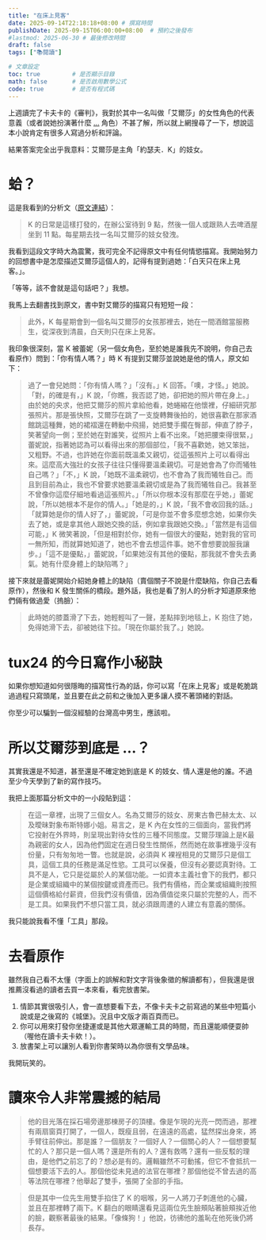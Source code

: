 ```yaml
---
title: "在床上見客"
date: 2025-09-14T22:18:18+08:00 # 撰寫時間
publishDate: 2025-09-15T06:00:00+08:00  # 預約之後發布
#lastmod: 2025-06-30 # 最後修改時間
draft: false
tags: ["📚️閱讀"]

# 文章設定
toc: true         # 是否顯示目錄
math: false       # 是否啟用數學公式
code: true        # 是否有程式碼
---
```



上週讀完了卡夫卡的《審判》，我對於其中一名叫做「艾爾莎」的女性角色的代表意義（或者說她扮演著什麼 [...](https://tux24.xyz/articles/i-hate-repetition/) 角色）不甚了解，所以就上網搜尋了一下，想說這本小說肯定有很多人寫過分析和評論。

結果答案完全出乎我意料：艾爾莎是主角「約瑟夫．K」的妓女。

# 蛤？

這是我看到的分析文（[原文連結](https://philosopheroccultism.wordpress.com/2018/08/15/%E5%AD%98%E5%9C%A8%E5%88%86%E6%9E%90%E5%B0%88%E6%96%87%EF%BC%9A%E5%8D%A1%E5%A4%AB%E5%8D%A1%E3%80%8A%E5%AF%A9%E5%88%A4%E3%80%8B/)）：

> K 的日常是這樣打發的，在辦公室待到 9 點，然後一個人或跟熟人去啤酒屋坐到 11 點。每星期去找一名叫艾爾莎的妓女發洩。

我看到這段文字時大為震驚，我可完全不記得原文中有任何情慾描寫。我開始努力的回想書中是怎麼描述艾爾莎這個人的，記得有提到過她：「白天只在床上見客。」。

「等等，該不會就是這句話吧？」我想。

我馬上去翻書找到原文，書中對艾爾莎的描寫只有短短一段：

> 此外，K 每星期會到一個名叫艾爾莎的女孩那裡去，她在一間酒館當服務生，從深夜到清晨，白天則只在床上見客。

我印象很深刻，當 K 被蕾妮（另一個女角色，至於她是誰我先不說明，你自己去看原作）問到：「你有情人嗎？」時 K 有提到艾爾莎並說她是他的情人，原文如下：

> 過了一會兒她問：「你有情人嗎？」「沒有。」K 回答。「噢，才怪。」她說。「對，的確是有，」K 說，「你瞧，我否認了她，卻把她的照片帶在身上。」由於她的央求，他把艾爾莎的照片拿給他看，她蜷縮在他懷裡，仔細研究那張照片。那是張快照，艾爾莎在跳了一支旋轉舞後拍的，她很喜歡在那家酒館跳這種舞，她的裙褶還在轉動中飛揚，她把雙手擱在臀部，伸直了脖子，笑著望向一側；至於她在對誰笑，從照片上看不出來。「她把腰束得很緊，」蕾妮說，指著她認為可以看得出來的那個部位，「我不喜歡她，她又笨拙，又粗野。不過，也許她在你面前既溫柔又親切，從這張照片上可以看得出來。這麼高大強壯的女孩子往往只懂得要溫柔親切。可是她會為了你而犧牲自己嗎？」「不，」K 說，「她既不溫柔親切，也不會為了我而犧牲自己。而且到目前為止，我也不曾要求她要溫柔親切或是為了我而犧牲自己。我甚至不曾像你這麼仔細地看過這張照片。」「所以你根本沒有那麼在乎她，」蕾妮說，「所以她根本不是你的情人。」「她是的，」K 說，「我不會收回我的話。」「就算她是你的情人好了，」蕾妮說，「可是你並不會多麼想念她，如果你失去了她，或是拿其他人跟她交換的話，例如拿我跟她交換。」「當然是有這個可能，」K 微笑著說，「但是相對於你，她有一個很大的優點，她對我的官司一無所知，而就算她知道了，她也不會去想這件事。她不會想要說服我讓步。」「這不是優點，」蕾妮說，「如果她沒有其他的優點，那我就不會失去勇氣。她有什麼身體上的缺陷嗎？」

接下來就是蕾妮開始介紹她身體上的缺陷（賣個關子不說是什麼缺陷，你自己去看原作），然後和 K 發生關係的橋段。題外話，我也是看了別人的分析才知道原來他們倆有做過愛（摀臉）：

> 此時她的膝蓋滑了下去，她輕輕叫了一聲，差點摔到地毯上，K 抱住了她，免得她滑下去，卻被她往下拉。「現在你屬於我了。」她說。

# tux24 的今日寫作小秘訣

如果你想知道如何很隱晦的描寫性行為的話，你可以寫「在床上見客」或是乾脆跳過過程只寫頭尾，並且要在此之前和之後加入更多讓人摸不著頭緒的對話。

你至少可以騙到一個沒經驗的台灣高中男生，應該啦。

# 所以艾爾莎到底是 ...？

其實我還是不知道，甚至還是不確定她到底是 K 的妓女、情人還是他的誰。不過至少今天學到了新的寫作技巧。

我把上面那篇分析文中的一小段貼到這：

> 在這一章裡，出現了三個女人。名為艾爾莎的妓女、房東古魯巴赫太太、以及曖昧對象布斯特娜小姐。易言之，是 K 內在女性的三個面向，當我們將它投射在外界時，則呈現出對待女性的三種不同態度。艾爾莎理論上是K最為親密的女人，因為他們固定在週日發生性關係，然而她在故事裡幾乎沒有份量，只有匆匆地一瞥。也就是說，必須與 K 裸裎相見的艾爾莎只是個工具，這個工具的任務是滿足性慾。工具可以保養，但沒有必要認真對待。工具不是人，它只是從屬於人的某個功能。一如資本主義社會下的我們，都只是企業或組織中的某個按鍵或資產而已。我們有價格，而企業或組織則按照這個價格給付薪資，但我們沒有價值，因為價值從來只屬於完整的人，而不是工具。如果我們不想只當工具，就必須跟周遭的人建立有意義的關係。

我只能說我看不懂「工具」那段。

# 去看原作

雖然我自己看不太懂（字面上的誤解和對文字背後象徵的解讀都有），但我還是很推薦沒看過的讀者去買一本來看，看完放書架。

1. 情節其實很吸引人，會一直想要看下去，不像卡夫卡之前寫過的某些中短篇小說或是之後寫的《城堡》。況且中文版才兩百頁而已。
2. 你可以用來打發你坐捷運或是其他大眾運輸工具的時間，而且還能順便耍帥（喔他在讀卡夫卡欸！）。
3. 放書架上可以讓別人看到你書架時以為你很有文學品味。

我開玩笑的。

# 讀來令人非常震撼的結局

> 他的目光落在採石場旁邊那棟房子的頂樓。像是乍現的光亮一閃而過，那裡有兩扇窗頁打開了，一個人，既瘦且弱，在遠遠的高處，猛然探出身來，將手臂往前伸出。那是誰？一個朋友？一個好人？一個關心的人？一個想要幫忙的人？那只是一個人嗎？還是所有的人？還有救嗎？還有一些反駁的理由，是他們之前忘了的？想必是有的。邏輯雖然不可動搖，但它不會抵抗一個想要活下去的人。那個他從未見過的法官在哪裡？那個他從不曾去過的高等法院在哪裡？他舉起了雙手，張開了全部的手指。

> 但是其中一位先生用雙手掐住了 K 的咽喉，另一人將刀子刺進他的心臟，並且在那裡轉了兩下。K 翻白的眼睛還看見這兩位先生臉頰貼著臉頰挨近他的臉，觀察著最後的結果。「像條狗！」他說，彷彿他的羞恥在他死後仍將長存。